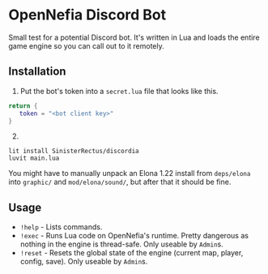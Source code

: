# OpenNefia Discord Bot

Small test for a potential Discord bot. It's written in Lua and loads the entire game engine so you can call out to it remotely.

## Installation

1. Put the bot's token into a `secret.lua` file that looks like this.

``` lua
return {
   token = "<bot client key>"
}
```

2. 
```
lit install SinisterRectus/discordia
luvit main.lua
```

You might have to manually unpack an Elona 1.22 install from `deps/elona` into `graphic/` and `mod/elona/sound/`, but after that it should be fine.

## Usage

- `!help` - Lists commands.
- `!exec` - Runs Lua code on OpenNefia's runtime. Pretty dangerous as nothing in the engine is thread-safe. Only useable by `Admin`s.
- `!reset` - Resets the global state of the engine (current map, player, config, save). Only useable by `Admin`s.
